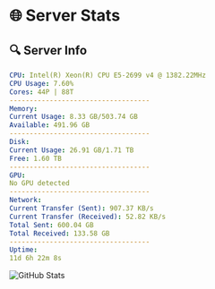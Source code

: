 # 🌐 Server Stats
## 🔍 Server Info
```yaml
CPU: Intel(R) Xeon(R) CPU E5-2699 v4 @ 1382.22MHz
CPU Usage: 7.60%
Cores: 44P | 88T
-----------------------------------
Memory:
Current Usage: 8.33 GB/503.74 GB
Available: 491.96 GB
-----------------------------------
Disk:
Current Usage: 26.91 GB/1.71 TB
Free: 1.60 TB
-----------------------------------
GPU:
No GPU detected
-----------------------------------
Network:
Current Transfer (Sent): 907.37 KB/s
Current Transfer (Received): 52.82 KB/s
Total Sent: 600.04 GB
Total Received: 133.58 GB
-----------------------------------
Uptime:
11d 6h 22m 8s
```
![GitHub Stats](https://img.shields.io/badge/Updated-2025-04-30_23:30:56-blue)